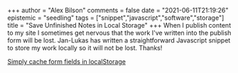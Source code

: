 +++
author = "Alex Bilson"
comments = false
date = "2021-06-11T21:19:26"
epistemic = "seedling"
tags = ["snippet","javascript","software","storage"]
title = "Save Unfinished Notes in Local Storage"
+++
When I publish content to my site I sometimes get nervous that the work I've written into the publish form will be lost. Jan-Lukas has written a straightforward Javascript snippet to store my work locally so it will not be lost. Thanks!

[Simply cache form fields in localStorage](https://jlelse.blog/dev/form-cache-localstorage)

